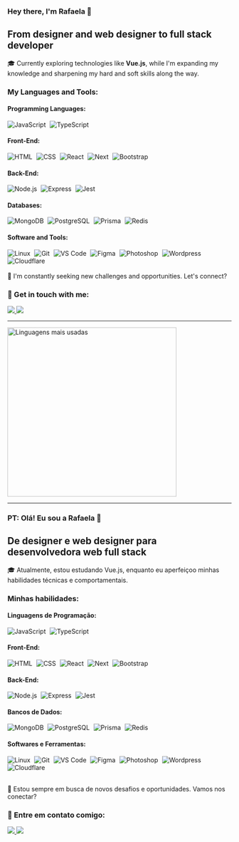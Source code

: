 ### Hey there, I'm Rafaela 👋
## From designer and web designer to full stack developer

🎓 Currently exploring technologies like <b>Vue.js</b>, while I'm expanding my knowledge and sharpening my hard and soft skills along the way.

### My Languages and Tools:

#### Programming Languages:
<div align="left">
  <img src="https://skills.thijs.gg/icons?i=js" alt="JavaScript">
  <img width="1" />
  <img src="https://skills.thijs.gg/icons?i=typescript" alt="TypeScript">
</div>

#### Front-End:
<div align="left">
  <img src="https://skills.thijs.gg/icons?i=html" alt="HTML">
  <img width="1" />
  <img src="https://skills.thijs.gg/icons?i=css" alt="CSS">
  <img width="1" />
  <img src="https://skills.thijs.gg/icons?i=react" alt="React">
  <img width="1" />
  <img src="https://skills.thijs.gg/icons?i=next" alt="Next">
  <img width="1" />
  <img src="https://skills.thijs.gg/icons?i=bootstrap" alt="Bootstrap">
</div>

#### Back-End:
<div align="left">
  <img src="https://skills.thijs.gg/icons?i=nodejs" alt="Node.js">
  <img width="1" />
  <img src="https://skills.thijs.gg/icons?i=express" alt="Express">
  <img width="1" />
  <img src="https://skills.thijs.gg/icons?i=jest" alt="Jest">
</div>

#### Databases:
<div align="left">
  <img src="https://skills.thijs.gg/icons?i=mongodb" alt="MongoDB">
  <img width="1" />
  <img src="https://skills.thijs.gg/icons?i=postgresql" alt="PostgreSQL">
  <img width="1" />
  <img src="https://skills.thijs.gg/icons?i=prisma" alt="Prisma">
  <img width="1" />
  <img src="https://skills.thijs.gg/icons?i=redis" alt="Redis">
</div>

#### Software and Tools:
<div align="left">
  <img src="https://skills.thijs.gg/icons?i=linux" alt="Linux">
  <img width="1" />
  <img src="https://skills.thijs.gg/icons?i=git" alt="Git">
  <img width="1" />
  <img src="https://skills.thijs.gg/icons?i=vscode" alt="VS Code">
  <img width="1" />
  <img src="https://skills.thijs.gg/icons?i=figma" alt="Figma">
  <img width="1" />
  <img src="https://skills.thijs.gg/icons?i=ps" alt="Photoshop">
  <img width="1" />
  <img src="https://skills.thijs.gg/icons?i=wordpress" alt="Wordpress">
  <img width="1" />
  <img src="https://skills.thijs.gg/icons?i=cloudflare" alt="Cloudflare">
  <img width="1" />
</div>

</br>
💬 I'm constantly seeking new challenges and opportunities. Let's connect?

### 📧 Get in touch with me:
<a href="mailto:raafanobre@gmail.com">
    <img src="https://img.shields.io/badge/Gmail-D14836?style=for-the-badge&logo=gmail&logoColor=white" />
</a>
<a href="https://www.linkedin.com/in/rafaela-nobre/">
    <img src="https://img.shields.io/badge/LinkedIn-0077B5?style=for-the-badge&logo=linkedin&logoColor=white" />
</a>

</br>

---

<img width="380em" alt="Linguagens mais usadas" src="https://github-readme-stats.vercel.app/api/top-langs/?username=rafaelanobre&layout=compact&theme=dracula"/>

---

### PT: Olá! Eu sou a Rafaela 👋

## De designer e web designer para desenvolvedora web full stack

🎓 Atualmente, estou estudando Vue.js, enquanto eu aperfeiçoo minhas habilidades técnicas e comportamentais.

### Minhas habilidades:

#### Linguagens de Programação:
<div align="left">
  <img src="https://skills.thijs.gg/icons?i=js" alt="JavaScript">
  <img width="1" />
  <img src="https://skills.thijs.gg/icons?i=typescript" alt="TypeScript">
</div>

#### Front-End:
<div align="left">
  <img src="https://skills.thijs.gg/icons?i=html" alt="HTML">
  <img width="1" />
  <img src="https://skills.thijs.gg/icons?i=css" alt="CSS">
  <img width="1" />
  <img src="https://skills.thijs.gg/icons?i=react" alt="React">
  <img width="1" />
  <img src="https://skills.thijs.gg/icons?i=next" alt="Next">
  <img width="1" />
  <img src="https://skills.thijs.gg/icons?i=bootstrap" alt="Bootstrap">
</div>

#### Back-End:
<div align="left">
  <img src="https://skills.thijs.gg/icons?i=nodejs" alt="Node.js">
  <img width="1" />
  <img src="https://skills.thijs.gg/icons?i=express" alt="Express">
  <img width="1" />
  <img src="https://skills.thijs.gg/icons?i=jest" alt="Jest">
</div>

#### Bancos de Dados:
<div align="left">
  <img src="https://skills.thijs.gg/icons?i=mongodb" alt="MongoDB">
  <img width="1" />
  <img src="https://skills.thijs.gg/icons?i=postgresql" alt="PostgreSQL">
  <img width="1" />
  <img src="https://skills.thijs.gg/icons?i=prisma" alt="Prisma">
  <img width="1" />
  <img src="https://skills.thijs.gg/icons?i=redis" alt="Redis">
</div>

#### Softwares e Ferramentas:
<div align="left">
  <img src="https://skills.thijs.gg/icons?i=linux" alt="Linux">
  <img width="1" />
  <img src="https://skills.thijs.gg/icons?i=git" alt="Git">
  <img width="1" />
  <img src="https://skills.thijs.gg/icons?i=vscode" alt="VS Code">
  <img width="1" />
  <img src="https://skills.thijs.gg/icons?i=figma" alt="Figma">
  <img width="1" />
  <img src="https://skills.thijs.gg/icons?i=ps" alt="Photoshop">
  <img width="1" />
  <img src="https://skills.thijs.gg/icons?i=wordpress" alt="Wordpress">
  <img width="1" />
  <img src="https://skills.thijs.gg/icons?i=cloudflare" alt="Cloudflare">
  <img width="1" />
</div>

</br>



🌟 Estou sempre em busca de novos desafios e oportunidades. Vamos nos conectar?

### 📧 Entre em contato comigo:
<a href="mailto:raafanobre@gmail.com">
    <img src="https://img.shields.io/badge/Gmail-D14836?style=for-the-badge&logo=gmail&logoColor=white" />
</a>
<a href="https://www.linkedin.com/in/rafaela-nobre/">
    <img src="https://img.shields.io/badge/LinkedIn-0077B5?style=for-the-badge&logo=linkedin&logoColor=white" />
</a>

